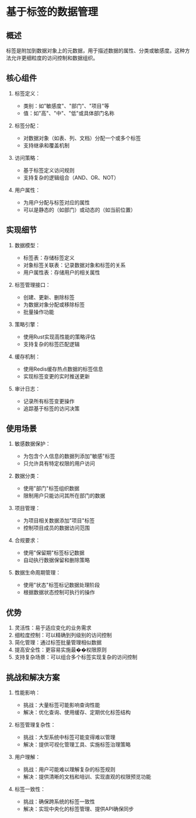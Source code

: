 # 基于标签的数据管理

## 概述

标签是附加到数据对象上的元数据，用于描述数据的属性、分类或敏感度。这种方法允许更细粒度的访问控制和数据组织。

## 核心组件

1. 标签定义：
   - 类别：如"敏感度"、"部门"、"项目"等
   - 值：如"高"、"中"、"低"或具体部门名称

2. 标签分配：
   - 对数据对象（如表、列、文档）分配一个或多个标签
   - 支持继承和覆盖机制

3. 访问策略：
   - 基于标签定义访问规则
   - 支持复杂的逻辑组合（AND、OR、NOT）

4. 用户属性：
   - 为用户分配与标签对应的属性
   - 可以是静态的（如部门）或动态的（如当前位置）

## 实现细节

1. 数据模型：
   - 标签表：存储标签定义
   - 对象标签关联表：记录数据对象和标签的关系
   - 用户属性表：存储用户的相关属性

2. 标签管理接口：
   - 创建、更新、删除标签
   - 为数据对象分配或移除标签
   - 批量操作功能

3. 策略引擎：
   - 使用Rust实现高性能的策略评估
   - 支持复杂的标签匹配逻辑

4. 缓存机制：
   - 使用Redis缓存热点数据的标签信息
   - 实现标签变更的实时推送更新

5. 审计日志：
   - 记录所有标签变更操作
   - 追踪基于标签的访问决策

## 使用场景

1. 敏感数据保护：
   - 为包含个人信息的数据列添加"敏感"标签
   - 只允许具有特定权限的用户访问

2. 数据分类：
   - 使用"部门"标签组织数据
   - 限制用户只能访问其所在部门的数据

3. 项目管理：
   - 为项目相关数据添加"项目"标签
   - 控制项目成员的数据访问范围

4. 合规要求：
   - 使用"保留期"标签标记数据
   - 自动执行数据保留和删除策略

5. 数据生命周期管理：
   - 使用"状态"标签标记数据处理阶段
   - 根据数据状态控制可执行的操作

## 优势

1. 灵活性：易于适应变化的业务需求
2. 细粒度控制：可以精确到列级别的访问控制
3. 简化管理：通过标签批量管理相似数据
4. 提高安全性：更容易实施最��权限原则
5. 支持复杂场景：可以组合多个标签实现复杂的访问控制

## 挑战和解决方案

1. 性能影响：
   - 挑战：大量标签可能影响查询性能
   - 解决：优化查询、使用缓存、定期优化标签结构

2. 标签管理复杂性：
   - 挑战：大型系统中标签可能变得难以管理
   - 解决：提供可视化管理工具、实施标签治理策略

3. 用户理解：
   - 挑战：用户可能难以理解复杂的标签规则
   - 解决：提供清晰的文档和培训、实现直观的权限预览功能

4. 标签一致性：
   - 挑战：确保跨系统的标签一致性
   - 解决：实现中央化的标签管理、提供API确保同步
